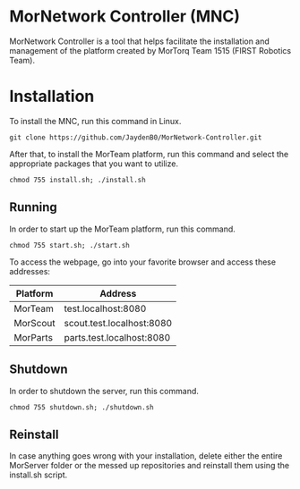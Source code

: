 # MorNetwork Controller (MNC)
MorNetwork Controller is a tool that helps facilitate the installation and management of the platform created by MorTorq Team 1515 (FIRST Robotics Team).
# Installation
To install the MNC, run this command in Linux.

```git clone https://github.com/JaydenB0/MorNetwork-Controller.git```

After that, to install the MorTeam platform, run this command and select the appropriate packages that you want to utilize.

```chmod 755 install.sh; ./install.sh```

## Running
In order to start up the MorTeam platform, run this command.

```chmod 755 start.sh; ./start.sh```

To access the webpage, go into your favorite browser and access these addresses:

|Platform|Address  |
|--|--|
| MorTeam |test.localhost:8080  |
| MorScout | scout.test.localhost:8080|
| MorParts | parts.test.localhost:8080 |


## Shutdown
In order to shutdown the server, run this command.

```chmod 755 shutdown.sh; ./shutdown.sh```
## Reinstall
In case anything goes wrong with your installation, delete either the entire MorServer folder or the messed up repositories and reinstall them using the install.sh script.

